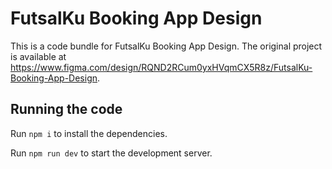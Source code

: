 
  # FutsalKu Booking App Design

  This is a code bundle for FutsalKu Booking App Design. The original project is available at https://www.figma.com/design/RQND2RCum0yxHVqmCX5R8z/FutsalKu-Booking-App-Design.

  ## Running the code

  Run `npm i` to install the dependencies.

  Run `npm run dev` to start the development server.
  